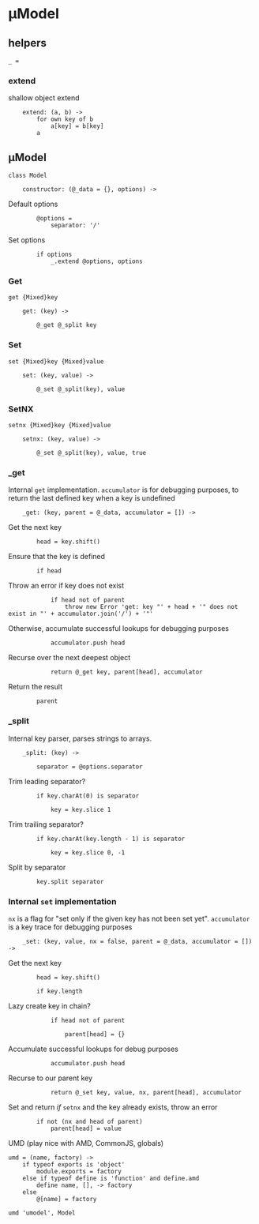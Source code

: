 # µModel

## helpers

	_ =

### extend
shallow object extend

		extend: (a, b) ->
			for own key of b
				a[key] = b[key]
			a

## µModel

	class Model

		constructor: (@_data = {}, options) ->

Default options

			@options =
				separator: '/'

Set options

			if options
				_.extend @options, options

### Get
`get {Mixed}key`

		get: (key) ->

			@_get @_split key

### Set
`set {Mixed}key {Mixed}value`

		set: (key, value) ->

			@_set @_split(key), value
			
### SetNX
`setnx {Mixed}key {Mixed}value`

		setnx: (key, value) ->

			@_set @_split(key), value, true

### _get
Internal `get` implementation. `accumulator` is for debugging purposes, to return the last defined key when a key is undefined

		_get: (key, parent = @_data, accumulator = []) ->

Get the next key

			head = key.shift()

Ensure that the key is defined

			if head

Throw an error if key does not exist

				if head not of parent
					throw new Error 'get: key "' + head + '" does not exist in "' + accumulator.join('/') + '"'

Otherwise, accumulate successful lookups for debugging purposes

				accumulator.push head

Recurse over the next deepest object

				return @_get key, parent[head], accumulator

Return the result

			parent

### _split
Internal key parser, parses strings to arrays.

		_split: (key) ->

			separator = @options.separator

Trim leading separator?

			if key.charAt(0) is separator

				key = key.slice 1

Trim trailing separator?

			if key.charAt(key.length - 1) is separator

				key = key.slice 0, -1

Split by separator

			key.split separator

### Internal `set` implementation
`nx` is a flag for "set only if the given key has not been set yet". `accumulator` is a key trace for debugging purposes

		_set: (key, value, nx = false, parent = @_data, accumulator = []) ->

Get the next key

			head = key.shift()

			if key.length

Lazy create key in chain?

				if head not of parent

					parent[head] = {}

Accumulate successful lookups for debug purposes

				accumulator.push head

Recurse to our parent key

				return @_set key, value, nx, parent[head], accumulator

Set and return *if* `setnx` and the key already exists, throw an error

			if not (nx and head of parent)
				parent[head] = value

UMD (play nice with AMD, CommonJS, globals)

	umd = (name, factory) ->
		if typeof exports is 'object'
			module.exports = factory
		else if typeof define is 'function' and define.amd
			define name, [], -> factory
		else
			@[name] = factory

	umd 'umodel', Model